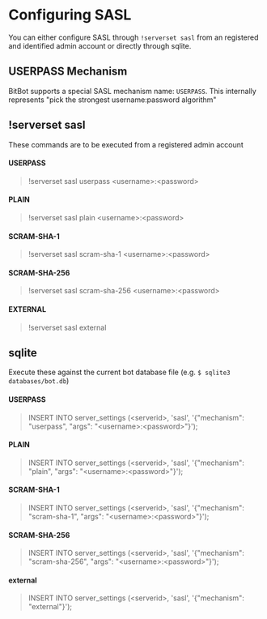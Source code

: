 # Configuring SASL

You can either configure SASL through `!serverset sasl` from an registered and identified admin account or directly through sqlite.

## USERPASS Mechanism

BitBot supports a special SASL mechanism name: `USERPASS`. This internally
represents "pick the strongest username:password algorithm"

## !serverset sasl

These commands are to be executed from a registered admin account

#### USERPASS
> !serverset sasl userpass &lt;username>:&lt;password>

#### PLAIN
> !serverset sasl plain &lt;username>:&lt;password>

#### SCRAM-SHA-1
> !serverset sasl scram-sha-1 &lt;username>:&lt;password>

#### SCRAM-SHA-256
> !serverset sasl scram-sha-256 &lt;username>:&lt;password>

#### EXTERNAL
> !serverset sasl external

## sqlite

Execute these against the current bot database file (e.g. `$ sqlite3 databases/bot.db`)

#### USERPASS
> INSERT INTO server_settings (&lt;serverid>, 'sasl', '{"mechanism": "userpass", "args": "&lt;username>:&lt;password>"}');

#### PLAIN
> INSERT INTO server_settings (&lt;serverid>, 'sasl', '{"mechanism": "plain", "args": "&lt;username>:&lt;password>"}');

#### SCRAM-SHA-1
> INSERT INTO server_settings (&lt;serverid>, 'sasl', '{"mechanism": "scram-sha-1", "args": "&lt;username>:&lt;password>"}');

#### SCRAM-SHA-256
> INSERT INTO server_settings (&lt;serverid>, 'sasl', '{"mechanism": "scram-sha-256", "args": "&lt;username>:&lt;password>"}');

#### external
> INSERT INTO server_settings (&lt;serverid>, 'sasl', '{"mechanism": "external"}');
